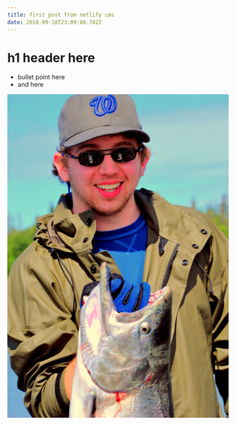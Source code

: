 ```yaml
---
title: first post from netlify cms
date: 2018-09-18T23:09:08.782Z
---
```

# h1 header here

* bullet point here
* and here

![](/static/assets/dsc_0625.jpg)
